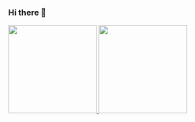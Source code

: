 ### Hi there 👋
<div>
  <a href="https://github.com/gabrielsizilio">
  <img height="180em" src="https://github-readme-stats.vercel.app/api/top-langs/?username=gabrielsizilio&layout=compact&langs_count=7&theme=radical"/>
  <img height="180em" src="https://github-readme-stats.vercel.app/api?username=gabrielsizilio&show_icons=true&theme=radical&include_all_commits=true&count_private=true"/>
</div>
